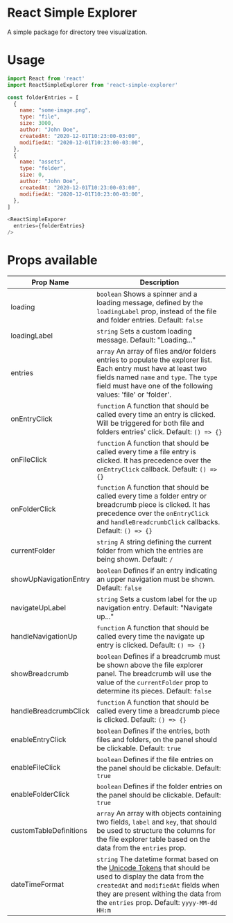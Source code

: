 # React Simple Explorer

A simple package for directory tree visualization.

# Usage

```javascript
import React from 'react'
import ReactSimpleExplorer from 'react-simple-explorer'

const folderEntries = [
  {
    name: "some-image.png",
    type: "file",
    size: 3000,
    author: "John Doe",
    createdAt: "2020-12-01T10:23:00-03:00",
    modifiedAt: "2020-12-01T10:23:00-03:00",
  },
  {
    name: "assets",
    type: "folder",
    size: 0,
    author: "John Doe",
    createdAt: "2020-12-01T10:23:00-03:00",
    modifiedAt: "2020-12-01T10:23:00-03:00",
  },
]

<ReactSimpleExporer
  entries={folderEntries}
/>
```

# Props available
Prop Name | Description
--------- | -----------
loading | `boolean` Shows a spinner and a loading message, defined by the `loadingLabel` prop, instead of the file and folder entries. Default: `false`
loadingLabel | `string` Sets a custom loading message. Default: "Loading..."
entries | `array` An array of files and/or folders entries to populate the explorer list. Each entry must have at least two fields named `name` and `type`. The `type` field must have one of the following values: 'file' or  'folder'.
onEntryClick | `function` A function that should be called every time an entry is clicked. Will be triggered for both file and folders entries' click. Default: `() => {}`
onFileClick | `function` A function that should be called every time a file entry is clicked. It has precedence over the `onEntryClick` callback. Default: `() => {}`
onFolderClick | `function` A function that should be called every time a folder entry or breadcrumb piece is clicked. It has precedence over the `onEntryClick` and `handleBreadcrumbClick` callbacks. Default: `() => {}`
currentFolder | `string` A string defining the current folder from which the entries are being shown. Default: `/`
showUpNavigationEntry | `boolean` Defines if an entry indicating an upper navigation must be shown. Default: `false`
navigateUpLabel | `string` Sets a custom label for the up navigation entry. Default: "Navigate up..."
handleNavigationUp | `function` A function that should be called every time the navigate up entry is clicked. Default: `() => {}`
showBreadcrumb | `boolean` Defines if a breadcrumb must be shown above the file explorer panel. The breadcrumb will use the value of the `currentFolder` prop to determine its pieces. Default: `false`
handleBreadcrumbClick | `function` A function that should be called every time a breadcrumb piece is clicked. Default: `() => {}`
enableEntryClick | `boolean` Defines if the entries, both files and folders, on the panel should be clickable. Default: `true`
enableFileClick | `boolean` Defines if the file entries on the panel should be clickable. Default: `true`
enableFolderClick | `boolean` Defines if the folder entries on the panel should be clickable. Default: `true`
customTableDefinitions | `array` An array with objects containing two fields, `label` and `key`, that should be used to structure the columns for the file explorer table based on the data from the `entries` prop.
dateTimeFormat | `string` The datetime format based on the [Unicode Tokens](https://www.unicode.org/reports/tr35/tr35-dates.html#Date_Field_Symbol_Table) that should be used to display the data from the `createdAt` and `modifiedAt` fields when they are present withing the data from the `entries` prop. Default: `yyyy-MM-dd HH:m`




